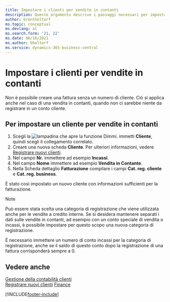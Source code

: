```yaml
---
title: Impostare i clienti per vendite in contanti
description: Questo argomento descrive i passaggi necessari per impostare la fattura con un numero cliente per i clienti che pagano in contanti.
author: brentholtorf
ms.topic: conceptual
ms.devlang: al
ms.search.form: '21, 22'
ms.date: 06/16/2021
ms.author: bholtorf
ms.service: dynamics-365-business-central
---
```

# <a name="set-up-cash-customers"></a>Impostare i clienti per vendite in contanti

Non è possibile creare una fattura senza un numero di cliente. Ciò si applica anche nel caso di una vendita in contanti, quando non ci sarebbe niente da registrare in un conto cliente.  

## <a name="to-set-up-a-cash-customer"></a>Per impostare un cliente per vendite in contanti

1. Scegli la ![lampadina che apre la funzione Dimmi.](media/ui-search/search_small.png "Informazioni sull'operazione che si desidera eseguire") immetti **Cliente**, quindi scegli il collegamento correlato.  
2. Creare una nuova scheda **Cliente**. Per ulteriori informazioni, vedere [Registrare nuovi clienti](sales-how-register-new-customers.md).
3. Nel campo **Nr.** immettere ad esempio **Incassi**.  
4. Nel campo **Nome** immettere ad esempio **Vendita in Contante**.  
5. Nella Scheda dettaglio **Fatturazione** compilare i campi **Cat. reg. cliente** e **Cat. reg. business**.  

 È stato così impostato un nuovo cliente con informazioni sufficienti per la fatturazione.  

> [!NOTE]  
> Può essere stata scelta una categoria di registrazione che viene utilizzata anche per le vendite a credito interne. Se si desidera mantenere separati i dati sulle vendite in contanti, ad esempio con un conto speciale di vendita o incassi, è possibile impostare per questo scopo una nuova categoria di registrazione.  
>
> È necessario immettere un numero di conto incassi per la categoria di registrazione, anche se il saldo di questo conto dopo la registrazione di una fattura corrisponderà sempre a 0.  

## <a name="see-also"></a>Vedere anche

[Gestione della contabilità clienti](receivables-manage-receivables.md)  
[Registrare nuovi clienti](sales-how-register-new-customers.md)
[Finance](finance.md)  



[!INCLUDE[footer-include](includes/footer-banner.md)]
